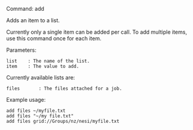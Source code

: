 Command:	add <list> <item>

Adds an item to a list.

Currently only a single item can be added per call. To add multiple items, use this command once for each item.

Parameters:

    list	: The name of the list.
    item	: The value to add. 

Currently available lists are:

    files       : The files attached for a job.

Example usage:

    add files ~/myfile.txt
    add files "~/my file.txt"
    add files grid://Groups/nz/nesi/myfile.txt
    


	
